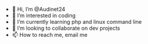 - 👋 Hi, I’m @Audinet24
- 👀 I’m interested in coding
- 🌱 I’m currently learning php and linux command line
- 💞️ I’m looking to collaborate on dev projects
- 📫 How to reach me, email me

<!---
Audinet24/Audinet24 is a ✨ special ✨ repository because its `README.md` (this file) appears on your GitHub profile.
You can click the Preview link to take a look at your changes.
--->

